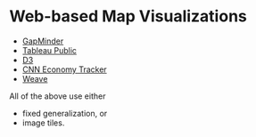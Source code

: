 # Web-based Map Visualizations
 * [GapMinder](http://www.gapminder.org/world/)
 * [Tableau Public](http://www.tableausoftware.com/public/gallery/home-financing)
 * [D3](http://bl.ocks.org/4060606)
 * [CNN Economy Tracker](http://www.cnn.com/SPECIALS/map.economy/)
 * [Weave](http://www.oicweave.org/)

All of the above use either

 * fixed generalization, or 
 * image tiles.
